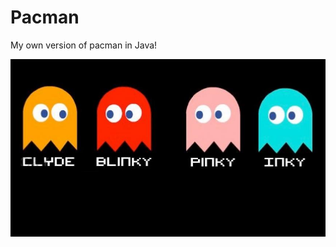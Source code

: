 # Pacman

My own version of pacman in Java!

<p>
  <img src="https://github.com/cristinaleonr/Pacman/blob/master/pacman-ghosts%20copy.jpg?raw=true"/>
</p>
